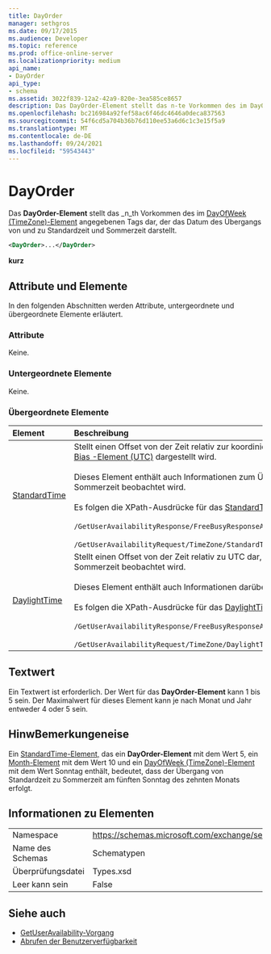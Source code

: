 ```yaml
---
title: DayOrder
manager: sethgros
ms.date: 09/17/2015
ms.audience: Developer
ms.topic: reference
ms.prod: office-online-server
ms.localizationpriority: medium
api_name:
- DayOrder
api_type:
- schema
ms.assetid: 3022f839-12a2-42a9-820e-3ea585ce8657
description: Das DayOrder-Element stellt das n-te Vorkommen des im DayOfWeek (TimeZone)-Element angegebenen Tages dar, das das Datum des Übergangs von und zu Standardzeit und Sommerzeit darstellt.
ms.openlocfilehash: bc216984a92fef58ac6f46dc4646a0deca837563
ms.sourcegitcommit: 54f6cd5a704b36b76d110ee53a6d6c1c3e15f5a9
ms.translationtype: MT
ms.contentlocale: de-DE
ms.lasthandoff: 09/24/2021
ms.locfileid: "59543443"
---
```

# <a name="dayorder"></a>DayOrder

Das **DayOrder-Element** stellt das _n_th Vorkommen des im [DayOfWeek (TimeZone)-Element](dayofweek-timezone.md) angegebenen Tags dar, der das Datum des Übergangs von und zu Standardzeit und Sommerzeit darstellt. 
  
```xml
<DayOrder>...</DayOrder>
```

**kurz**

## <a name="attributes-and-elements"></a>Attribute und Elemente

In den folgenden Abschnitten werden Attribute, untergeordnete und übergeordnete Elemente erläutert.
  
### <a name="attributes"></a>Attribute

Keine.
  
### <a name="child-elements"></a>Untergeordnete Elemente

Keine.
  
### <a name="parent-elements"></a>Übergeordnete Elemente

|**Element**|**Beschreibung**|
|:-----|:-----|
|[StandardTime](standardtime.md) <br/> | Stellt einen Offset von der Zeit relativ zur koordinierten Weltzeit (COORDINATED Universal Time, UTC) dar, die durch das [Bias -Element (UTC)](bias-utc.md) dargestellt wird.<br/><br/>Dieses Element enthält auch Informationen zum Übergang zur Standardzeit von Sommerzeit in Regionen, in denen Sommerzeit beobachtet wird.<br/><br/>Es folgen die XPath-Ausdrücke für das [StandardTime-Element:](standardtime.md)<br/><br/>`/GetUserAvailabilityResponse/FreeBusyResponseArray/FreeBusyResponse/FreeBusyView/WorkingHours/TimeZone/StandardTime`<br/><br/>`/GetUserAvailabilityRequest/TimeZone/StandardTime` <br/> |
|[DaylightTime](daylighttime.md) <br/> | Stellt einen Offset von der Zeit relativ zu UTC dar, dargestellt durch das [Bias -Element (UTC)](bias-utc.md) in Regionen, in denen Sommerzeit beobachtet wird.<br/><br/>Dieses Element enthält auch Informationen darüber, wann der Übergang zur Sommerzeit von der Standardzeit erfolgt.<br/><br/>Es folgen die XPath-Ausdrücke für das [DaylightTime-Element:](daylighttime.md)<br/><br/>`/GetUserAvailabilityResponse/FreeBusyResponseArray/FreeBusyResponse/FreeBusyView/WorkingHours/TimeZone/DaylightTime`<br/><br/>`/GetUserAvailabilityRequest/TimeZone/DaylightTime` <br/> |
   
## <a name="text-value"></a>Textwert

Ein Textwert ist erforderlich. Der Wert für das **DayOrder-Element** kann 1 bis 5 sein. Der Maximalwert für dieses Element kann je nach Monat und Jahr entweder 4 oder 5 sein. 
  
## <a name="remarks"></a>HinwBemerkungeneise

Ein [StandardTime-Element,](standardtime.md) das ein **DayOrder-Element** mit dem Wert 5, ein [Month-Element](month.md) mit dem Wert 10 und ein [DayOfWeek (TimeZone)-Element](dayofweek-timezone.md) mit dem Wert Sonntag enthält, bedeutet, dass der Übergang von Standardzeit zu Sommerzeit am fünften Sonntag des zehnten Monats erfolgt. 
  
## <a name="element-information"></a>Informationen zu Elementen

|||
|:-----|:-----|
|Namespace  <br/> |https://schemas.microsoft.com/exchange/services/2006/types  <br/> |
|Name des Schemas  <br/> |Schematypen  <br/> |
|Überprüfungsdatei  <br/> |Types.xsd  <br/> |
|Leer kann sein  <br/> |False  <br/> |
   
## <a name="see-also"></a>Siehe auch

- [GetUserAvailability-Vorgang](getuseravailability-operation.md)
- [Abrufen der Benutzerverfügbarkeit](https://msdn.microsoft.com/library/d4133fcb-9b0f-4e6b-aadf-a389da83516a%28Office.15%29.aspx)

